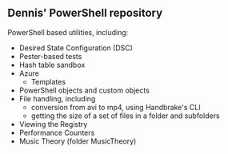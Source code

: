 ## Dennis' PowerShell repository

PowerShell based utilities, including:
* Desired State Configuration (DSC)
* Pester-based tests
* Hash table sandbox
* Azure
  * Templates
* PowerShell objects and custom objects
* File handling, including
  * conversion from avi to mp4, using Handbrake's CLI
  * getting the size of a set of files in a folder and subfolders
* Viewing the Registry 
* Performance Counters
* Music Theory (folder MusicTheory)




